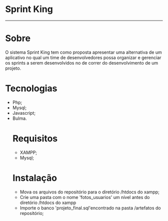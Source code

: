 # Sprint King
 

<hr>

<h1>Sobre</h1>

O sistema Sprint King tem como proposta apresentar uma alternativa de um aplicativo no qual um time de desenvolvedores possa organizar e gerenciar os sprints a serem desenvolvidos no de correr do desenvolvimento de um projeto.

<h1>Tecnologias</h1>

<ul>
<li>Php;</li>
<li>Mysql;</li>
<li>Javascript;</li>
<li>Bulma.</li>
</ol>

<h1>Requisitos</h1>

<ul>
<li>XAMPP;</li>
<li>Mysql;</li>
</ul>

<h1>Instalação</h1>

<ul>
<li>Mova os arquivos do repositório para o diretório /htdocs do xampp;</li>
<li>Crie uma pasta com o nome 'fotos_usuarios' um nível antes do diretório /htdocs do xampp</li>
<li>Importe o banco 'projeto_final.sql'encontrado na pasta /artefatos do repositório;</li>
</ul>